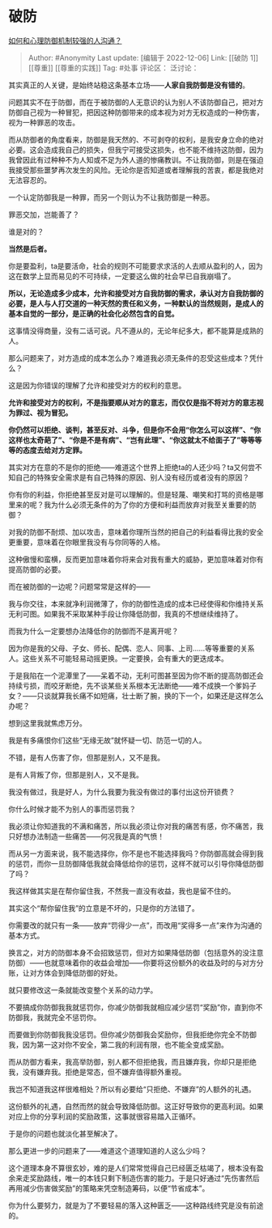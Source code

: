 # 破防
[如何和心理防御机制较强的人沟通？](https://www.zhihu.com/question/20026303/answer/2645652749)

> Author: #Anonymity
> Last update: [编辑于 2022-12-06]
> Link: [[破防 1]] [[尊重]] [[尊重的实践]]
> Tag: #处事
> 评论区：
> 泛讨论：

其实真正的人关键，是始终站稳这条基本立场——**人家自我防御是没有错的**。

问题其实不在于防御，而在于被防御的人无意识的认为别人不该防御自己，把对方防御自己视为一种冒犯，把因这种防御带来的成本视为对方无权造成的一种伤害，视为一种罪恶的攻击。

而从防御者的角度看来，防御是我天然的、不可剥夺的权利，是我安身立命的绝对必要。这会造成我自己的损失，但我宁可接受这损失，也不能不维持这防御，因为我曾因此有过种种不为人知或不足为外人道的惨痛教训。不让我防御，则是在强迫我接受那些噩梦再次发生的风险。无论你是否知道或者理解我的苦衷，都是我绝对无法容忍的。

一个认定防御我是一种罪，而另一个则认为不让我防御是一种恶。

罪恶交加，岂能善了？

谁是对的？

**当然是后者。**

你是要盈利，ta是要活命，社会的规则不可能要求求活的人去顺从盈利的人，因为这在数学上显而易见的不可持续，一定要这么做的社会早已自我崩塌了。

**所以，无论造成多少成本，允许和接受对方自我防御的需求，承认对方自我防御的必要，是人与人打交道的一种天然的责任和义务，一种默认的当然规则，是成人的基本自觉的一部分，是正确的社会化必然包含的自觉。**

这事情没得商量，没有二话可说。凡不遵从的，无论年纪多大，都不能算是成熟的人。

那么问题来了，对方造成的成本怎么办？难道我必须无条件的忍受这些成本？凭什么？

这是因为你错误的理解了允许和接受对方的权利的意思。

**允许和接受对方的权利，不是指要顺从对方的意志，而仅仅是指不将对方的意志视为罪过、视为冒犯。**

**你仍然可以拒绝、谈判，甚至反对、斗争，但是你不会用“你怎么可以这样”、“你这样也太奇葩了”、“你是不是有病”、“岂有此理”、“你这就太不给面子了”等等等等的态度去给对方定罪。**

其实对方在意的不是你的拒绝——难道这个世界上拒绝ta的人还少吗？ta又何尝不知自己的特殊安全需求是有自己特殊的原因、别人没有经历或者没有的原因？

你有你的利益，你拒绝甚至反对是可以理解的。但是轻蔑、嘲笑和打骂的资格是哪里来的呢？我为什么必须无条件的为了你的方便和利益而放弃对我至关重要的防御？

对我的防御不耐烦、加以攻击，意味着你理所当然的把自己的利益看得比我的安全更重要，意味着在你眼里我没有与你同等的人格。

这种傲慢和蛮横，反而更加意味着你将来会对我有重大的威胁，更加意味着对你有提高防御的必要。

而在被防御的一边呢？问题常常是这样的——

我与你交往，本来就净利润微薄了，你的防御性造成的成本已经使得和你维持关系无利可图。如果我不采取某种手段让你降低防御，我真的不想继续维持了。

而我为什么一定要想办法降低你的防御而不是离开呢？

因为你是我的父母、子女、师长、配偶、恋人、同事、上司……等等重要的关系人。这些关系不可能轻易动摇更换。一定要换，会有重大的更迭成本。

于是我陷在一个泥潭里了——呆着不动，无利可图甚至因为你不断的提高防御还会持续亏损，而咬牙断绝，先不谈某些关系根本无法断绝——难不成换一个爹妈子女？——只谈就算我长痛不如短痛，壮士断了腕，换的下一个，如果还是这样怎么办呢？

想到这里我就焦虑万分。

我是有多痛恨你们这些“无缘无故”就怀疑一切、防范一切的人。

不错，是有人伤害了你，但那是别人，又不是我。

是有人背叛了你，但那是别人，又不是我。

我没有做过，我是好人，为什么我要为我没有做过的事付出这份开锁费？

你什么时候才能不为别人的事而惩罚我？

我必须让你知道我的不满和痛苦，所以我必须让你对我的痛苦有感，你不痛苦，我只好想办法制造一些痛苦——何况我是真的气愤！

而从另一方面来说，我不能选择你，你不是也不能选择我吗？你防御高就会得到我的惩罚，而你一旦防御降低我就会降低给你的惩罚，这样不就可以引导你降低防御了吗？

我这样做其实是在帮你留住我，不然我一直没有收益，我也是留不住的。

其实这个“帮你留住我”的立意是不坏的，只是你的方法错了。

你需要改的就只有一条——放弃“罚得少一点”，而改用“奖得多一点”来作为沟通的基本方式。

换言之，对方的防御本身不会招致惩罚，但对方如果降低防御（包括意外的没注意防御）——也就意味着你的收益会增加——你要将这份额外的收益及时的与对方分账，让对方体会到降低防御的好处。

就只要修改这一条就能改变整个关系的动力学。

不要搞成你防御我我就惩罚你，你减少防御我就相应减少惩罚“奖励”你，直到你不防御我，我就完全不惩罚你。

而要做到你防御我我没惩罚。但你减少防御我会奖励你，但我拒绝你完全不防御我，因为第一这对你不安全，第二我的利润有限，也不能全变成奖励。

而从防御方看来，我高举防御，别人都不但拒绝我，而且嫌弃我，你却只是拒绝我，没有嫌弃我。拒绝是常态，但不嫌弃值得额外重视。

我岂不知道我这样很难相处？所以有必要给“只拒绝、不嫌弃”的人额外的礼遇。

这份额外的礼遇，自然而然的就会导致降低防御。这正好导致你的更高利润。如果对应上你的分享利润的奖励政策，这事就很容易踏入正循环。

于是你的问题也就淡化甚至解决了。

那么更进一步的问题来了——难道这个道理知道的人这么少吗？

这个道理本身不算很玄妙，难的是人们常常觉得自己已经匮乏枯竭了，根本没有盈余来走奖励路线，唯一的本钱只剩下制造伤害的能力。于是只好通过“先伤害然后再用减少伤害做奖励”的策略来凭空制造筹码，以便“节省成本”。

你为什么要努力，就是为了不要轻易的落入这种匮乏——这种路线终究是没有前途的。
